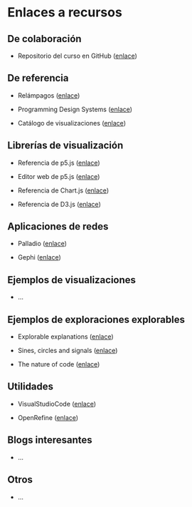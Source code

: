 # Enlaces a recursos

## De colaboración
* Repositorio del curso en GitHub ([enlace](https://github.com/srsergiorodriguez/dataviz2020_1))

## De referencia
* Relámpagos ([enlace](https://github.com/srsergiorodriguez/relampagos))

* Programming Design Systems ([enlace](https://programmingdesignsystems.com/))

* Catálogo de visualizaciones ([enlace](https://datavizcatalogue.com/ES/index.html))

## Librerías de visualización
* Referencia de p5.js ([enlace](https://p5js.org/reference/))

* Editor web de p5.js ([enlace](https://editor.p5js.org/))

* Referencia de Chart.js ([enlace](https://www.chartjs.org/docs/latest/))

* Referencia de D3.js ([enlace](https://github.com/d3/d3/wiki))

## Aplicaciones de redes
* Palladio ([enlace](http://hdlab.stanford.edu/palladio/about/))

* Gephi ([enlace](https://gephi.org/))

## Ejemplos de visualizaciones
* ...

## Ejemplos de exploraciones explorables
* Explorable explanations ([enlace](https://explorabl.es/))

* Sines, circles and signals ([enlace](https://jackschaedler.github.io/circles-sines-signals/index.html))

* The nature of code ([enlace](https://natureofcode.com/book/introduction/))

## Utilidades
* VisualStudioCode ([enlace](https://code.visualstudio.com/))

* OpenRefine ([enlace](https://openrefine.org/))

## Blogs interesantes

* ...

## Otros
* ...
